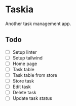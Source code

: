 # Taskia

Another task management app.

## Todo

- [ ] Setup linter
- [ ] Setup tailwind
- [ ] Home page
- [ ] Task table
- [ ] Task table from store
- [ ] Store task
- [ ] Edit task
- [ ] Delete task
- [ ] Update task status